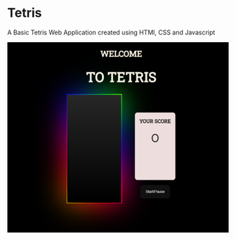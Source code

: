 # Tetris

A Basic Tetris Web Application created using HTMl, CSS and Javascript

![Preview](https://github.com/Coder-Srinivas/Tetris/blob/master/Preview.png?raw=true)
